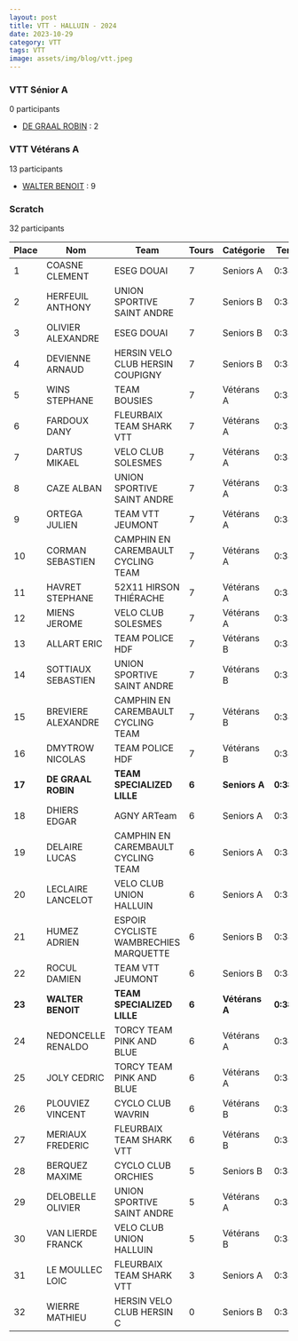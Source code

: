 ```yaml
---
layout: post
title: VTT - HALLUIN - 2024
date: 2023-10-29
category: VTT
tags: VTT
image: assets/img/blog/vtt.jpeg
---
```


### VTT Sénior A
0 participants
- [DE GRAAL ROBIN](https://teamspecializedlille.github.io/works/degraalrobin) : 2

### VTT Vétérans A
13 participants
- [WALTER BENOIT](https://teamspecializedlille.github.io/works/walterbenoit) : 9

### Scratch
32 participants

| Place | Nom | Team | Tours | Catégorie | Temps |
|---|---|---|---|---|---|
| 1 | COASNE CLEMENT | ESEG DOUAI | 7 | Seniors A | 0:38:53 | 
| 2 | HERFEUIL ANTHONY | UNION SPORTIVE SAINT ANDRE | 7 | Seniors B | 0:38:53 | 
| 3 | OLIVIER ALEXANDRE | ESEG DOUAI | 7 | Seniors B | 0:38:53 | 
| 4 | DEVIENNE ARNAUD | HERSIN VELO CLUB HERSIN COUPIGNY | 7 | Seniors B | 0:38:53 | 
| 5 | WINS STEPHANE | TEAM BOUSIES | 7 | Vétérans A | 0:38:53 | 
| 6 | FARDOUX DANY | FLEURBAIX TEAM SHARK VTT | 7 | Vétérans A | 0:38:53 | 
| 7 | DARTUS MIKAEL | VELO CLUB SOLESMES | 7 | Vétérans A | 0:38:53 | 
| 8 | CAZE ALBAN | UNION SPORTIVE SAINT ANDRE | 7 | Vétérans A | 0:38:53 | 
| 9 | ORTEGA JULIEN | TEAM VTT JEUMONT | 7 | Vétérans A | 0:38:53 | 
| 10 | CORMAN SEBASTIEN | CAMPHIN EN CAREMBAULT CYCLING TEAM | 7 | Vétérans A | 0:38:53 | 
| 11 | HAVRET STEPHANE | 52X11 HIRSON THIÉRACHE | 7 | Vétérans A | 0:38:53 | 
| 12 | MIENS JEROME | VELO CLUB SOLESMES | 7 | Vétérans A | 0:38:53 | 
| 13 | ALLART ERIC | TEAM POLICE HDF | 7 | Vétérans B | 0:38:53 | 
| 14 | SOTTIAUX SEBASTIEN | UNION SPORTIVE SAINT ANDRE | 7 | Vétérans B | 0:38:53 | 
| 15 | BREVIERE ALEXANDRE | CAMPHIN EN CAREMBAULT CYCLING TEAM | 7 | Vétérans B | 0:38:53 | 
| 16 | DMYTROW NICOLAS | TEAM POLICE HDF | 7 | Vétérans B | 0:38:53 | 
| **17** | **DE GRAAL ROBIN** | **TEAM SPECIALIZED LILLE** | **6** | **Seniors A** | **0:38:53** | 
| 18 | DHIERS EDGAR | AGNY ARTeam | 6 | Seniors A | 0:38:53 | 
| 19 | DELAIRE LUCAS | CAMPHIN EN CAREMBAULT CYCLING TEAM | 6 | Seniors A | 0:38:53 | 
| 20 | LECLAIRE LANCELOT | VELO CLUB UNION HALLUIN | 6 | Seniors A | 0:38:53 | 
| 21 | HUMEZ ADRIEN | ESPOIR CYCLISTE WAMBRECHIES MARQUETTE | 6 | Seniors B | 0:38:53 | 
| 22 | ROCUL DAMIEN | TEAM VTT JEUMONT | 6 | Seniors B | 0:38:53 | 
| **23** | **WALTER BENOIT** | **TEAM SPECIALIZED LILLE** | **6** | **Vétérans A** | **0:38:53** | 
| 24 | NEDONCELLE RENALDO | TORCY TEAM PINK AND BLUE | 6 | Vétérans A | 0:38:53 | 
| 25 | JOLY CEDRIC | TORCY TEAM PINK AND BLUE | 6 | Vétérans A | 0:38:53 | 
| 26 | PLOUVIEZ VINCENT | CYCLO CLUB WAVRIN | 6 | Vétérans B | 0:38:53 | 
| 27 | MERIAUX FREDERIC | FLEURBAIX TEAM SHARK VTT | 6 | Vétérans B | 0:38:53 | 
| 28 | BERQUEZ MAXIME | CYCLO CLUB ORCHIES | 5 | Seniors B | 0:38:53 | 
| 29 | DELOBELLE OLIVIER | UNION SPORTIVE SAINT ANDRE | 5 | Vétérans A | 0:38:53 | 
| 30 | VAN LIERDE FRANCK | VELO CLUB UNION HALLUIN | 5 | Vétérans B | 0:38:53 | 
| 31 | LE MOULLEC LOIC | FLEURBAIX TEAM SHARK VTT | 3 | Seniors A | 0:38:53 | 
| 32 | WIERRE MATHIEU | HERSIN VELO CLUB HERSIN C | 0 | Seniors B | 0:38:53 | 
